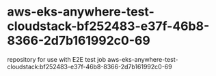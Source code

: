 # aws-eks-anywhere-test-cloudstack-bf252483-e37f-46b8-8366-2d7b161992c0-69
repository for use with E2E test job aws-eks-anywhere-test-cloudstack:bf252483-e37f-46b8-8366-2d7b161992c0-69
